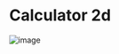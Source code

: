 # Calculator 2d

![image](https://github.com/user-attachments/assets/0574ce1e-717b-4ea9-aad0-f08df83918de)
